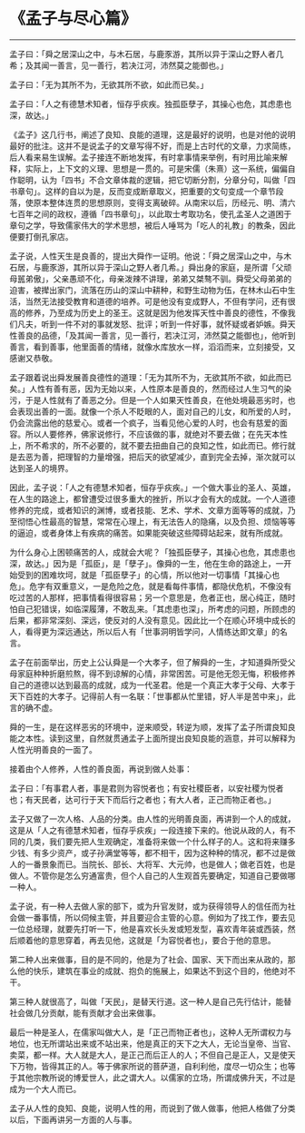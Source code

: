 # 《孟子与尽心篇》

------

孟子曰：「舜之居深山之中，与木石居，与鹿豕游，其所以异于深山之野人者几希；及其闻一善言，见一善行，若决江河，沛然莫之能御也。」

孟子曰：「无为其所不为，无欲其所不欲，如此而已矣。」

孟子曰：「人之有德慧术知者，恒存乎疢疾。独孤臣孽子，其操心也危，其虑患也深，故达。」

《孟子》这几行书，阐述了良知、良能的道理，这是最好的说明，也是对他的说明最好的批注。这并不是说孟子的文章写得不好，而是上古时代的文章，力求简练，后人看来易生误解。孟子接连不断地发挥，有时拿事情来举例，有时用比喻来解释，实际上，上下文的义理、思想是一贯的。可是宋儒（朱熹）这一系统，偏偏自作聪明，认为「四书」不合文章体裁的逻辑，把它切断分割，分章分句，叫做「四书章句」。这样的自以为是，反而变成断章取义，把重要的文句变成一个章节段落，使原本整体连贯的思想原则，变得支离破碎。从南宋以后，历经元、明、清六七百年之间的政权，遵循「四书章句」，以此取士考取功名，使孔孟圣人之道困于章句之学，导致儒家伟大的学术思想，被后人唾骂为「吃人的礼教」的教条，因此便要打倒孔家店。

孟子说，人性天生是良善的，提出大舜作一证明。他说：「舜之居深山之中，与木石居，与鹿豕游，其所以异于深山之野人者几希。」舜出身的家庭，是所谓「父顽母嚚弟傲」，父亲愚顽不化，母亲泼辣不讲理，弟弟又桀骜不驯。舜受父母弟弟的迫害，被撵出家门，流落在历山的深山中耕种，和野生动物为伍，在林木山石中生活，当然无法接受教育和道德的培养。可是他没有变成野人，不但有学问，还有很高的修养，乃至成为历史上的圣王。这就是因为他发挥天性中善良的德性，不像我们凡夫，听到一件不对的事就发怒、批评；听到一件好事，就怀疑或者妒嫉。舜天性善良的品德，「及其闻一善言，见一善行，若决江河，沛然莫之能御也」，他听到善言，看到善事，他里面善的情绪，就像水库放水一样，滔滔而来，立刻接受，又感谢又恭敬。

孟子跟着说出舜发展善良德性的道理：「无为其所不为，无欲其所不欲，如此而已矣。」人性有善有恶，因为无始以来，人性原本是善良的，然而经过人生习气的染污，于是人性就有了善恶之分。但是一个人如果天性善良，在他处境最恶劣时，也会表现出善的一面。就像一个杀人不眨眼的人，面对自己的儿女，和所爱的人时，仍会流露出他的慈爱心。或者一个疯子，当看见他心爱的人时，也会有慈爱的面容。所以人要修养，佛家说修行，不应该做的事，就绝对不要去做；在先天本性上，所不希求的，所不必要的，就不要去扭曲自己的良知之性，如此而已。修行就是去恶为善，把理智的力量增强，把后天的欲望减少，直到完全去掉，渐次就可以达到圣人的境界。

因此，孟子说：「人之有德慧术知者，恒存乎疢疾。」一个做大事业的圣人、英雄，在人生的路途上，都曾遭受过很多重大的挫折，所以才会有大的成就。一个人道德修养的完成，或者知识的渊博，或者技能、艺术、学术、文章方面等等的成就，乃至彻悟心性最高的智慧，常常在心理上，有无法告人的隐痛，以及负担、烦恼等等的逼迫，或者身体上有疾病的痛苦。如果能突破这些障碍站起来，就有所成就。

为什么身心上困顿痛苦的人，成就会大呢？「独孤臣孽子，其操心也危，其虑患也深，故达。」因为是「孤臣」，是「孽子」。像舜的一生，他在生命的路途上，一开始受到的困难坎坷，就是「孤臣孽子」的心情，所以他对一切事情「其操心也危」。危字有双重意义，一是危险之危，就是看每件事情，都隐伏危机，不像没有吃过苦的人那样，把事情看得很容易；另一个意思是，危者正也，居心纯正，随时怕自己犯错误，如临深履薄，不敢乱来。「其虑患也深」，所考虑的问题，所顾虑的后果，都非常深刻、深远，使反对的人没有意见。因此比一个在顺心环境中成长的人，看得更为深远通达，所以后人有「世事洞明皆学问，人情练达即文章」的名言。

孟子在前面举出，历史上公认舜是一个大孝子，但了解舜的一生，才知道舜所受父母家庭种种折磨煎熬，得不到谅解的心情，非常困苦。可是他无怨无悔，积极修养自己的道德以达到最高的成就，成为一代圣君。他是一个真正大孝于父母、大孝于天下百姓的大孝子。记得前人有一名联：「世事都从忙里错，好人半是苦中来」，此言的确不虚。

舜的一生，是在这样恶劣的环境中，逆来顺受，转逆为顺，发挥了孟子所谓良知良能之本性。读到这里，自然就贯通孟子上面所提出良知良能的涵意，并可以解释为人性光明善良的一面了。

接着由个人修养，人性的善良面，再说到做人处事：

孟子曰：「有事君人者，事是君则为容悦者也；有安社稷臣者，以安社稷为悦者也；有天民者，达可行于天下而后行之者也；有大人者，正己而物正者也。」

孟子又做了一次人格、人品的分类。由人性的光明善良面，再讲到一个人的成就，这是从「人之有德慧术知者，恒存乎疢疾」一段连接下来的。他说从政的人，有不同的几类，我们要先把人生观确定，准备将来做一个什么样子的人。这和将来赚多少钱、有多少资产，或子孙满堂等等，都不相干，因为这种种的情况，都不过是做人的一番景象而已。当院长、部长、大将军、大元帅，也是做人；做老百姓，也是做人。不管你是怎么穷通富贵，但个人自己的人生观首先要确定，知道自己要做哪一种人。

孟子说，有一种人去做人家的部下，或为升官发财，或为获得领导人的信任而为社会做一番事情，所以伺候主管，并且要迎合主管的心意。例如为了找工作，要去见一位总经理，就要先打听一下，他是喜欢长头发或短发型，喜欢青年装或西装，然后顺着他的意思穿着，再去见他，这就是「为容悦者也」，要合于他的意思。

第二种人出来做事，目的是不同的，他是为了社会、国家、天下而出来从政的，那么他的快乐，建筑在事业的成就、抱负的施展上，如果达不到这个目的，他绝对不干。

第三种人就很高了，叫做「天民」，是替天行道。这一种人是自己先行估计，能替社会做几分贡献，能有贡献才会出来做事。

最后一种是圣人，在儒家叫做大人，是「正己而物正者也」，这种人无所谓权力与地位，也无所谓站出来或不站出来，他是真正的天下之大人，无论当皇帝、当官、卖菜，都一样。大人就是大人，是正己而后正人的人；不但自己是正人，又是使天下万物，皆得其正的人。等于佛家所说的菩萨道，自利利他，度尽一切众生；也等于其他宗教所说的博爱世人，此之谓大人。以儒家的立场，所谓成佛升天，不过是成为一个大人而已。

孟子从人性的良知、良能，说明人性的用，而说到了做人做事，他把人格做了分类以后，下面再讲另一方面的人与事。

